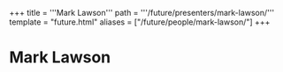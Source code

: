 +++
title = '''Mark Lawson'''
path = '''/future/presenters/mark-lawson/'''
template = "future.html"
aliases = ["/future/people/mark-lawson/"]
+++

<h1>Mark Lawson</h1>



